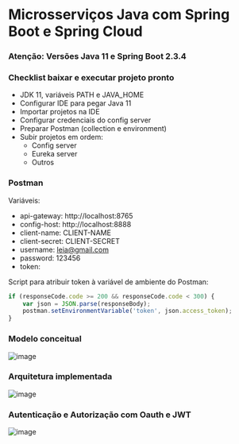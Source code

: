# Microsserviços Java com Spring Boot e Spring Cloud

### Atenção: Versões Java 11 e Spring Boot 2.3.4

### Checklist baixar e executar projeto pronto

- JDK 11, variáveis PATH e JAVA_HOME
- Configurar IDE para pegar Java 11
- Importar projetos na IDE
- Configurar credenciais do config server
- Preparar Postman (collection e environment)
- Subir projetos em ordem:
  - Config server
  - Eureka server
  - Outros

### Postman 

Variáveis:
- api-gateway: http://localhost:8765
- config-host: http://localhost:8888
- client-name: CLIENT-NAME
- client-secret: CLIENT-SECRET
- username: leia@gmail.com
- password: 123456
- token: 

Script para atribuir token à variável de ambiente do Postman:
```js
if (responseCode.code >= 200 && responseCode.code < 300) {
    var json = JSON.parse(responseBody);
    postman.setEnvironmentVariable('token', json.access_token);
}
```

### Modelo conceitual

![image](https://github.com/gsoaresdz/ms-course/assets/69989654/fbb8694e-3d24-4a8f-9547-bb3aa9d0bc44)

### Arquitetura implementada
![image](https://github.com/gsoaresdz/ms-course/assets/69989654/e875ee4e-266a-4992-8739-47bcc33c8b82)

### Autenticação e Autorização com Oauth e JWT
![image](https://github.com/gsoaresdz/ms-course/assets/69989654/b67f2d9a-6d1f-4cd2-a118-75068ba813a9)



